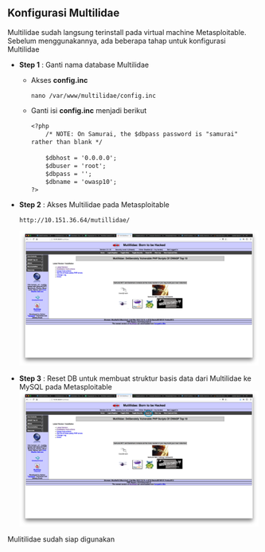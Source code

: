 Konfigurasi Multilidae
-----------------------
Multilidae sudah langsung terinstall pada virtual machine Metasploitable. Sebelum menggunakannya, ada beberapa tahap untuk konfigurasi Multilidae 
- **Step 1**    : Ganti nama database Multilidae
    - Akses **config.inc**
        ```
        nano /var/www/multilidae/config.inc
        ```
    - Ganti isi __**config.inc**__ menjadi berikut
        ```
        <?php
            /* NOTE: On Samurai, the $dbpass password is "samurai" rather than blank */
    
            $dbhost = '0.0.0.0';
            $dbuser = 'root';
            $dbpass = '';
            $dbname = 'owasp10';
        ?>
        ```

- **Step 2**    : Akses Multilidae pada Metasploitable
    ```
    http://10.151.36.64/mutillidae/
    ```
    ![](/assets/konfigurasi-multilidae/multilidae_home.png)
- **Step 3**    : Reset DB untuk membuat struktur basis data dari Multilidae ke MySQL pada Metasploitable
    ![](/assets/konfigurasi-multilidae/reset_db.png)

Mulitilidae sudah siap digunakan


